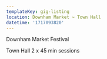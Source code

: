```yaml
---
templateKey: gig-listing
location: Downham Market ~ Town Hall
datetime: '1717093820'
---
```

D﻿ownham Market Festival 

T﻿own Hall 2 x 45 min sessions